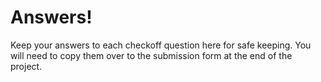 # Answers!
Keep your answers to each checkoff question here for safe keeping. You will need to copy them over to the submission form at the end of the project. 

